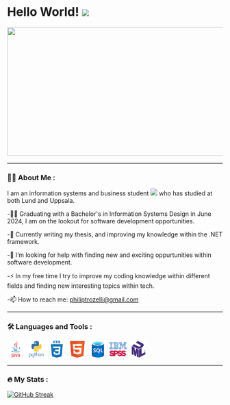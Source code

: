 <h1>
  Hello World!
  <img src="https://media.giphy.com/media/hvRJCLFzcasrR4ia7z/giphy.gif" width="30px"/>
</h1>

<div align="center">
  <img src="https://media.giphy.com/media/dWesBcTLavkZuG35MI/giphy.gif" width="600" height="300"/>
</div>

---

### :man_technologist: About Me :
I am an information systems and business student <img src="https://media.giphy.com/media/WUlplcMpOCEmTGBtBW/giphy.gif" width="30">  who has studied at both Lund and Uppsala.

-👨‍🎓 Graduating with a Bachelor's in Information Systems Design in June 2024, I am on the lookout for software development opportunities.

-🌱 Currently writing my thesis, and improving my knowledge within the .NET framework.

-🤔 I’m looking for help with finding new and exciting oppurtunities within software development.

-⚡ In my free time I try to improve my coding knowledge within different fields and finding new interesting topics within tech.

-📫 How to reach me: philiptrozelli@gmail.com

---

### :hammer_and_wrench: Languages and Tools :
<div>
  <img src="https://github.com/devicons/devicon/blob/master/icons/java/java-original-wordmark.svg" title="Java" alt="Java" width="40" height="40"/>&nbsp;
  <img src="https://github.com/devicons/devicon/blob/master/icons/python/python-original-wordmark.svg" title="Python" alt="Python" width="40" height="40"/>&nbsp;
  <img src="https://github.com/devicons/devicon/blob/master/icons/css3/css3-plain-wordmark.svg"  title="CSS3" alt="CSS" width="40" height="40"/>&nbsp;
  <img src="https://github.com/devicons/devicon/blob/master/icons/html5/html5-original.svg" title="HTML5" alt="HTML" width="40" height="40"/>&nbsp;
  <img src="https://github.com/devicons/devicon/blob/master/icons/azuresqldatabase/azuresqldatabase-original.svg" title="SQL" alt="SQL" width="40" height="40"/>&nbsp;
  <img src="https://github.com/devicons/devicon/blob/master/icons/spss/spss-original.svg" title="SPSS" alt="SPSS" width="40" height="40"/>&nbsp;
  <img src="https://github.com/devicons/devicon/blob/master/icons/unifiedmodelinglanguage/unifiedmodelinglanguage-plain.svg" title="UML" alt="UML" width="40" height="40"/>&nbsp;



</div>

---

### :fire: My Stats :

[![GitHub Streak](http://github-readme-streak-stats.herokuapp.com?user=PhilipTro&theme=dark&background=000000)](https://git.io/streak-stats)
